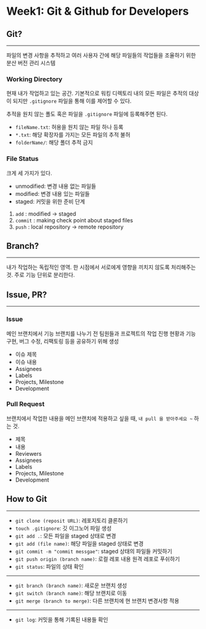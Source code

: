 # Week1: Git & Github for Developers

## Git?

<hr>

파일의 변경 사항을 추적하고 여러 사용자 간에 해당 파일들의 작업들을 조율하기 위한 분산 버전 관리 시스템
<br>

### Working Directory

현재 내가 작업하고 있는 공간.
기본적으로 워킹 디렉토리 내의 모든 파일은 추적의 대상이 되지만 `.gitignore` 파일을 통해 이를 제어할 수 있다.
<br>

추적을 원치 않는 폴도 혹은 파일을 `.gitignore` 파일에 등록해주면 된다.

- `fileName.txt`: 허용을 원치 않는 파일 하나 등록
- `*.txt`: 해당 확장자를 가지는 모든 파일의 추적 불허
- `folderName/`: 해당 폴더 추적 금지

### File Status

크게 세 가지가 있다.

- unmodified: 변경 내용 없는 파일들
- modified: 변경 내용 있는 파일들
- staged: 커밋을 위한 준비 단계

1. `add` : modified -> staged
2. `commit` : making check point about staged files
3. `push` : local repository -> remote repository

## Branch?

<hr>
내가 작업하는 독립적인 영역. 한 시점에서 서로에게 영향을 끼치지 않도록 처리해주는 것. 주로 기능 단위로 분리한다.

## Issue, PR?

<hr>

### Issue

메인 브랜치에서 기능 브랜치를 나누기 전 팀원들과 프로젝트의 작업 진행 현황과 기능 구현, 버그 수정, 리팩토링 등을 공유하기 위해 생성

- 이슈 제목
- 이슈 내용
- Assignees
- Labels
- Projects, Milestone
- Development

### Pull Request

브랜치에서 작업한 내용을 메인 브랜치에 적용하고 싶을 때, `내 pull 을 받아주세요 ~` 하는 것.

- 제목
- 내용
- Reviewers
- Assignees
- Labels
- Projects, Milestone
- Development

## How to Git

<hr>

- `git clone (reposit URL)`: 레포지토리 클론하기
- `touch .gitignore`: 깃 이그노어 파일 생성
- `git add .`: 모든 파일을 staged 상태로 변경
- `git add (file name)`: 해당 파일을 staged 상태로 변경
- `git commit -m "commit messgae"`: staged 상태의 파일들 커밋하기
- `git push origin (branch name)`: 로컬 레포 내용 원격 레포로 푸쉬하기
- `git status`: 파일의 상태 확인
<hr>

- `git branch (branch name)`: 새로운 브랜치 생성
- `git switch (branch name)`: 해당 브랜치로 이동
- `git merge (branch to merge)`: 다른 브랜치에 현 브랜치 변경사항 적용
<hr>

- `git log`: 커밋을 통해 기록된 내용들 확인
